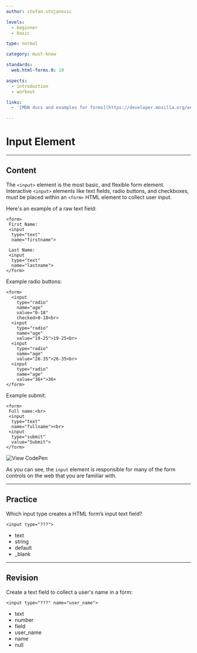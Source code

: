 ```yaml
---
author: stefan.stojanovic

levels:
  - beginner
  - basic

type: normal

category: must-know

standards:
  web.html-forms.0: 10

aspects:
  - introduction
  - workout

links:
  - '[MDN docs and examples for forms](https://developer.mozilla.org/en-US/docs/Web/HTML/Element/form){website}'

---
```

# Input Element
---
## Content

The `<input>` element is the most basic, and flexible form element. Interactive `<input>` elements like text fields, radio buttons, and checkboxes, must be placed within an `<form>` HTML element to collect user input.

Here's an example of a raw text field:
```
<form>
 First Name:
 <input
  type="text"
  name="firstname">
  
 Last Name:
 <input
  type="text"
  name="lastname">
</form>
```

Example radio buttons:
```
<form>
  <input
    type="radio"
    name="age"
    value="0-18"
    checked>0-18<br>
  <input
    type="radio"
    name="age"
    value="19-25">19-25<br>
  <input
    type="radio"
    name="age"
    value="26-35">26-35<br>
  <input
    type="radio"
    name="age"
    value="36+">36+
</form>
```

Example submit:
```
<form>
 Full name:<br>
 <input
  type="text"
  name="fullname"><br>
 <input
  type="submit"
  value="Submit">
</form>
```

![View CodePen](https://codepen.io/enkidevs/pen/pZzGPJ)

As you can see, the `input` element is responsible for many of the form controls on the web that you are familiar with.

---
## Practice

Which input type creates a HTML form’s input text field?

`<input type="???">`

* text
* string
* default
* _blank


---
## Revision

Create a text field to collect a user's name in a form:

`<input type="???" name="user_name">`

* text
* number
* field
* user_name
* name
* null
